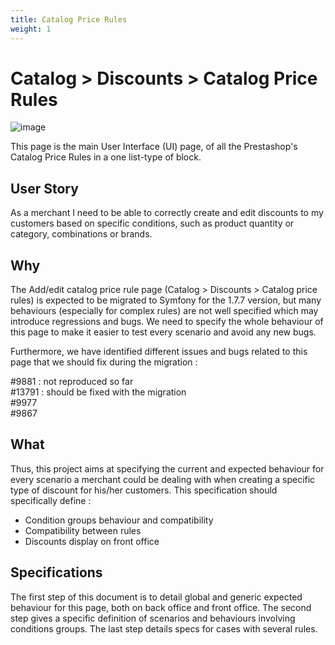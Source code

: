 ```yaml
---
title: Catalog Price Rules
weight: 1
---
```


# Catalog > Discounts > Catalog Price Rules

![image](https://user-images.githubusercontent.com/29095235/136795934-61a885b1-f2ac-4de3-8900-a80b10e1c971.png)

This page is the main User Interface (UI) page, of all the Prestashop's Catalog Price Rules in a one list-type of block. 

## User Story
As a merchant I need to be able to correctly create and edit discounts to my customers based on specific conditions, such as product quantity or category, combinations or brands.

## Why
The Add/edit catalog price rule page (Catalog > Discounts > Catalog price rules) is expected to be migrated to Symfony for the 1.7.7 version, but many behaviours (especially for complex rules) are not well specified which may introduce regressions and bugs. We need to specify the whole behaviour of this page to make it easier to test every scenario and avoid any new bugs.

Furthermore, we have identified different issues and bugs related to this page that we should fix during the migration :

#9881 : not reproduced so far<br>
#13791 : should be fixed with the migration<br>
#9977<br>
#9867<br>

## What

Thus, this project aims at specifying the current and expected behaviour for every scenario a merchant could be dealing with when creating a specific type of discount for his/her customers. This specification should specifically define : 
- Condition groups behaviour and compatibility 
- Compatibility between rules 
- Discounts display on front office

## Specifications

The first step of this document is to detail global and generic expected behaviour for this page, both on back office and front office. The second step gives a specific definition of scenarios and behaviours involving conditions groups. The last step details specs for cases with several rules.
